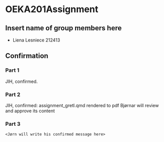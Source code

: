 # OEKA201Assignment

## Insert name of group members here

- Liena Lesniece 212413

## Confirmation
### Part 1
JIH, confirmed.

### Part 2
JIH, confirmed: assignment_gretl.qmd rendered to pdf 
Bjørnar will review and approve its content

### Part 3
`<Jørn will write his confirmed message here> `

